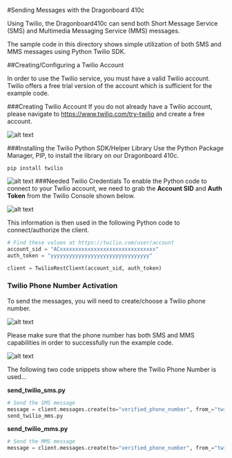 #Sending Messages with the Dragonboard 410c

Using Twilio, the Dragonboard410c can send both Short Message Service (SMS) and Multimedia Messaging Service (MMS) messages.

The sample code in this directory shows simple utilization of both SMS and MMS messages using Python Twilio SDK.

##Creating/Configuring a Twilio Account

In order to use the Twilio service, you must have a valid Twilio account. Twilio offers a free trial version of the account which is sufficient for the example code.

###Creating Twilio Account
If you do not already have a Twilio account, please navigate to https://www.twilio.com/try-twilio and create a free account.

![alt text](https://github.com/mvartani76/iot-detroit-jan2017/blob/master/Images/create-twilio-account.jpg "Twilio Sign Up Page")

###Installing the Twilio Python SDK/Helper Library
Use the Python Package Manager, PIP, to install the library on our Dragonboard 410c.
```
pip install twilio
```
![alt text](https://github.com/mvartani76/iot-detroit-jan2017/blob/master/Images/pip-install-twilio.png "pip install twilio")
###Needed Twilio Credentials
To enable the Python code to connect to your Twilio account, we need to grab the **Account SID** and **Auth Token** from the Twilio Console shown below.

![alt text](https://github.com/mvartani76/iot-detroit-jan2017/blob/master/Images/twilio_console_needed_account_details.jpg "Twilio Account Details")

This information is then used in the following Python code to connect/authorize the client.

```python
# Find these values at https://twilio.com/user/account
account_sid = "ACxxxxxxxxxxxxxxxxxxxxxxxxxxxxxxx"
auth_token = "yyyyyyyyyyyyyyyyyyyyyyyyyyyyyyyy"

client = TwilioRestClient(account_sid, auth_token)
```
### Twilio Phone Number Activation
To send the messages, you will need to create/choose a Twilio phone number.

![alt text](https://github.com/mvartani76/iot-detroit-jan2017/blob/master/Images/twilio-phone-number_crop.jpg "Twilio Phone Number Activation")

Please make sure that the phone number has both SMS and MMS capabilities in order to successfully run the example code.

![alt text](https://github.com/mvartani76/iot-detroit-jan2017/blob/master/Images/twilio-phone-number-capabilities.jpg "Twilio Phone Number Capabilities")

The following two code snippets show where the Twilio Phone Number is used...

**send_twilio_sms.py**
```python
# Send the SMS message
message = client.messages.create(to="verified_phone_number", from_="twilio_phone_number", body="A message from your Dragonboard 410c!")
send_twilio_mms.py
```
**send_twilio_mms.py**
```python
# Send the MMS message
message = client.messages.create(to="verified_phone_number", from_="twilio_phone_number", body="The Dragonboard is Here!", media_url=media)
```

